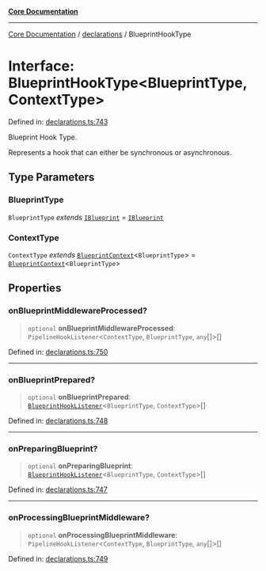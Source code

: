 [**Core Documentation**](../../README.md)

***

[Core Documentation](../../README.md) / [declarations](../README.md) / BlueprintHookType

# Interface: BlueprintHookType\<BlueprintType, ContextType\>

Defined in: [declarations.ts:743](https://github.com/stonemjs/core/blob/e2fddc9518734748c09a72d4b4064dd1d4c1288c/src/declarations.ts#L743)

Blueprint Hook Type.

Represents a hook that can either be synchronous or asynchronous.

## Type Parameters

### BlueprintType

`BlueprintType` *extends* [`IBlueprint`](../type-aliases/IBlueprint.md) = [`IBlueprint`](../type-aliases/IBlueprint.md)

### ContextType

`ContextType` *extends* [`BlueprintContext`](BlueprintContext.md)\<`BlueprintType`\> = [`BlueprintContext`](BlueprintContext.md)\<`BlueprintType`\>

## Properties

### onBlueprintMiddlewareProcessed?

> `optional` **onBlueprintMiddlewareProcessed**: `PipelineHookListener`\<`ContextType`, `BlueprintType`, `any`[]\>[]

Defined in: [declarations.ts:750](https://github.com/stonemjs/core/blob/e2fddc9518734748c09a72d4b4064dd1d4c1288c/src/declarations.ts#L750)

***

### onBlueprintPrepared?

> `optional` **onBlueprintPrepared**: [`BlueprintHookListener`](../type-aliases/BlueprintHookListener.md)\<`BlueprintType`, `ContextType`\>[]

Defined in: [declarations.ts:748](https://github.com/stonemjs/core/blob/e2fddc9518734748c09a72d4b4064dd1d4c1288c/src/declarations.ts#L748)

***

### onPreparingBlueprint?

> `optional` **onPreparingBlueprint**: [`BlueprintHookListener`](../type-aliases/BlueprintHookListener.md)\<`BlueprintType`, `ContextType`\>[]

Defined in: [declarations.ts:747](https://github.com/stonemjs/core/blob/e2fddc9518734748c09a72d4b4064dd1d4c1288c/src/declarations.ts#L747)

***

### onProcessingBlueprintMiddleware?

> `optional` **onProcessingBlueprintMiddleware**: `PipelineHookListener`\<`ContextType`, `BlueprintType`, `any`[]\>[]

Defined in: [declarations.ts:749](https://github.com/stonemjs/core/blob/e2fddc9518734748c09a72d4b4064dd1d4c1288c/src/declarations.ts#L749)

